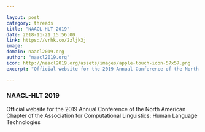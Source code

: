 ```yaml
---

layout: post
category: threads
title: "NAACL-HLT 2019"
date: 2018-11-21 15:56:00
link: https://vrhk.co/2zljk3j
image: 
domain: naacl2019.org
author: "naacl2019.org"
icon: http://naacl2019.org/assets/images/apple-touch-icon-57x57.png
excerpt: "Official website for the 2019 Annual Conference of the North American Chapter of the Association for Computational Linguistics: Human Language Technologies"

---
```


### NAACL-HLT 2019

Official website for the 2019 Annual Conference of the North American Chapter of the Association for Computational Linguistics: Human Language Technologies